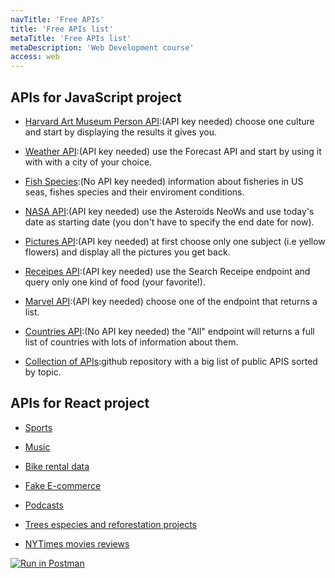 ```yaml
---
navTitle: 'Free APIs'
title: 'Free APIs list'
metaTitle: 'Free APIs list'
metaDescription: 'Web Development course'
access: web
---
```


## APIs for JavaScript project

- [Harvard Art Museum Person API](https://github.com/harvardartmuseums/api-docs/blob/master/sections/person.md):(API key needed) choose one culture and start by displaying the results it gives you.

- [Weather API](https://www.weatherapi.com/docs/):(API key needed) use the Forecast API and start by using it with with a city of your choice.

- [Fish Species](https://www.fishwatch.gov/resources):(No API key needed) information about fisheries in US seas, fishes species and their enviroment conditions.

- [NASA API](https://api.nasa.gov/):(API key needed) use the Asteroids NeoWs and use today's date as starting date (you don't have to specify the end date for now).

- [Pictures API](https://pixabay.com/api/docs/):(API key needed) at first choose only one subject (i.e yellow flowers) and display all the pictures you get back.

- [Receipes API](https://spoonacular.com/food-api/docs):(API key needed) use the Search Receipe endpoint and query only one kind of food (your favorite!).

- [Marvel API](https://developer.marvel.com/docs#!/public/getComicsCollection_get_6):(API key needed) choose one of the endpoint that returns a list.

- [Countries API](https://restcountries.com/):(No API key needed) the "All" endpoint will returns a full list of countries with lots of information about them.

- [Collection of APIs](https://github.com/public-apis/public-apis):github repository with a big list of public APIS sorted by topic.

## APIs for React project

- [Sports](https://www.thesportsdb.com/api.php)

- [Music](https://www.discogs.com/developers/#)

- [Bike rental data](http://api.citybik.es/v2/)

- [Fake E-commerce](https://fakestoreapi.com/)

- [Podcasts](www.listennotes.com/en/api/)

- [Trees especies and reforestation projects](https://kb.tree-nation.com/knowledge/api-availability)

- [NYTimes movies reviews](https://developer.nytimes.com/docs/movie-reviews-api/1/overview)

[![Run in Postman](https://run.pstmn.io/button.svg)](https://app.getpostman.com/run-collection/345152f32385ef1ff465)
